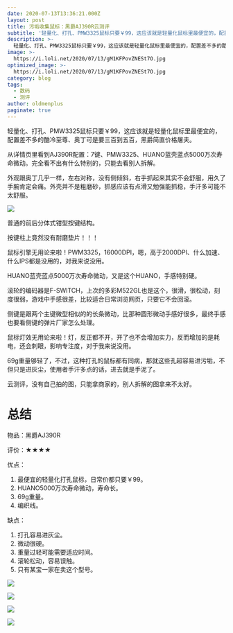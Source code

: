 ```yaml
---
date: 2020-07-13T13:36:21.000Z
layout: post
title: 污垢收集鼠标：黑爵AJ390R云测评
subtitle: '轻量化、打孔、PMW3325鼠标只要￥99，这应该就是轻量化鼠标里最便宜的，配置差不多的酷冷至尊、奥丁可是要三百到五百，黑爵简直价格屠夫。'
description: >-
  轻量化、打孔、PMW3325鼠标只要￥99，这应该就是轻量化鼠标里最便宜的，配置差不多的酷冷至尊、奥丁可是要三百到五百，黑爵简直价格屠夫。
image: >-
  https://i.loli.net/2020/07/13/gM1KFPovZNESt7O.jpg
optimized_image: >-
  https://i.loli.net/2020/07/13/gM1KFPovZNESt7O.jpg
category: blog
tags:
  - 数码
  - 测评
author: oldmenplus
paginate: true
---
```


轻量化、打孔、PMW3325鼠标只要￥99，这应该就是轻量化鼠标里最便宜的，配置差不多的酷冷至尊、奥丁可是要三百到五百，黑爵简直价格屠夫。

从详情页里看到AJ390R配置：7键、PMW3325、HUANO蓝壳蓝点5000万次寿命微动。完全看不出有什么特别的，只能去看别人拆解。

外观跟奥丁几乎一样，左右对称，没有侧倾斜，右手抓起来其实不会舒服，用久了手腕肯定会痛。外壳并不是粗磨砂，抓感应该有点滑又勉强能抓稳，手汗多可能不太舒服。

![](https://i.loli.net/2020/07/13/Ip48egqo6dkMCzO.jpg)

普通的前后分体式钳型按键结构。

按键柱上竟然没有耐磨垫片！！！

鼠标引擎无用论来啦！PWM3325，16000DPI，嗯，高于2000DPI、什么加速、什么IPS都是没用的，对我来说没用。

HUANO蓝壳蓝点5000万次寿命微动，又是这个HUANO，手感特别硬。

滚轮的编码器是F-SWITCH，上次的多彩M522GL也是这个，很滑，很松动，刻度很弱，游戏中手感很差，比较适合日常浏览网页，只要它不会回滚。

侧键是跟两个主键微型相似的的长条微动，比那种圆形微动手感好很多，最终手感也要看侧键的弹片厂家怎么处理。

鼠标灯效无用论来啦！灯，反正都不开，开了也不会增加实力，反而增加的是耗电，还会刺眼，影响专注度，对于我来说没用。

69g重量够轻了，不过，这种打孔的鼠标都有同病，那就这些孔超容易进污垢，不但只是进灰尘，使用者手汗多点的话，进去就是手泥了。

云测评，没有自己拍的图，只能拿商家的，别人拆解的图拿来不太好。

# 总结

物品：黑爵AJ390R

评价：★★★★

优点：

1. 最便宜的轻量化打孔鼠标，日常价都只要￥99。
3. HUANO5000万次寿命微动，寿命长。
3. 69g重量。
4. 编织线。

缺点：

1. 打孔容易进灰尘。
2. 微动很硬。
3. 重量过轻可能需要适应时间。
4. 滚轮松动，容易误触。
5. 只有某宝一家在卖这个型号。



![](https://i.loli.net/2020/07/13/3B85INPhGtgbdup.jpg)

![](https://i.loli.net/2020/07/13/H7fJUdF6cLxTGka.jpg)

![](https://i.loli.net/2020/07/13/gM1KFPovZNESt7O.jpg)

![](https://i.loli.net/2020/07/13/dnXMoEym7azQ4Th.png)

